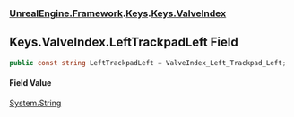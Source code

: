 ### [UnrealEngine.Framework](./UnrealEngine-Framework.md 'UnrealEngine.Framework').[Keys](./Keys.md 'UnrealEngine.Framework.Keys').[Keys.ValveIndex](./Keys-ValveIndex.md 'UnrealEngine.Framework.Keys.ValveIndex')
## Keys.ValveIndex.LeftTrackpadLeft Field
  
```csharp
public const string LeftTrackpadLeft = ValveIndex_Left_Trackpad_Left;
```
#### Field Value
[System.String](https://docs.microsoft.com/en-us/dotnet/api/System.String 'System.String')  
